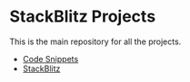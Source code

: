 # StackBlitz Projects

This is the main repository for all the projects.

- [Code Snippets](https://slawe.me/snippets)
- [StackBlitz](https://stackblitz.com/@aaw3k)

